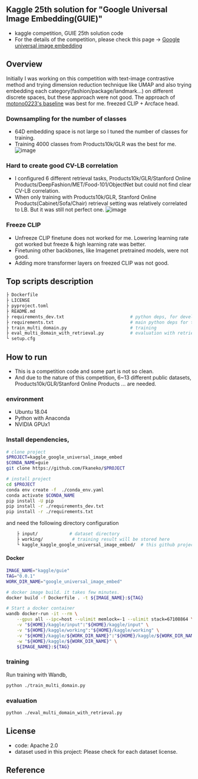 ## Kaggle 25th solution for "Google Universal Image Embedding(GUIE)"
* kaggle competition, GUIE 25th solution code
* For the details of the competition, please check this page -> [Google universal image embedding](https://www.kaggle.com/competitions/google-universal-image-embedding/overview)

## Overview
Initially I was working on this competition with text-image contrastive method and trying dimension reduction technique like UMAP and also trying embedding each category(fashion/package/landmark...) on different discrete spaces, but these approach were not good.
The approach of [motono0223's baseline](https://www.kaggle.com/code/motono0223/guie-clip-tensorflow-train-example) was best for me. freezed CLIP + Arcface head.

### Downsampling for the number of classes
* 64D embedding space is not large so I tuned the number of classes for training.
* Training 4000 classes from Products10k/GLR was the best for me.
![image](https://user-images.githubusercontent.com/61892693/195221946-f85f5e92-b57f-4315-bee9-4c9956d71a09.png)

### Hard to create good CV-LB correlation
* I configured 6 different retrieval tasks, Products10k/GLR/Stanford Online Products/DeepFashion/MET/Food-101/ObjectNet but could not find clear CV-LB correlation.
* When only training with Products10k/GLR, Stanford Online Products(Cabinet/Sofa/Chair) retrieval setting was relatively correlated to LB. But it was still not perfect one.
![image](https://user-images.githubusercontent.com/61892693/195222493-90ad0fef-b80a-46b2-bf9c-2e8f57028a3c.png)

### Freeze CLIP
* Unfreeze CLIP finetune does not worked for me. Lowering learning rate got worked but freeze & high learning rate was better.
* Finetuning other backbones, like Imagenet pretrained models, were not good.
* Adding more transformer layers on freezed CLIP was not good.


## Top scripts description

```bash
├ Dockerfile
├ LICENSE
├ pyproject.toml
├ README.md
├ requirements_dev.txt                         # python deps, for development
├ requirements.txt                             # main python deps for this project
├ train_multi_domain.py                        # training
├ eval_multi_domain_with_retrieval.py          # evaluation with retrieval for 6 different datasets
└ setup.cfg
```

## How to run
* This is a competition code and some part is not so clean.
* And due to the nature of this competition, 6~13 different public datasets, Products10k/GLR/Stanford Online Products ... are needed.

### environment
* Ubuntu 18.04
* Python with Anaconda
* NVIDIA GPUx1

### Install dependencies,

```bash
# clone project
$PROJECT=kaggle_google_universal_image_embed
$CONDA_NAME=guie
git clone https://github.com/Fkaneko/$PROJECT

# install project
cd $PROJECT
conda env create -f  ./conda_env.yaml
conda activate $CONDA_NAME
pip install -U pip
pip install -r ./requirements_dev.txt
pip install -r ./requirements.txt
```

and need the following directory configuration
```bash
    ├ input/            # dataset directory
    ├ working/           # training result will be stored here
    └ kaggle_kaggle_google_universal_image_embed/  # this github project.
```
#### Docker

```bash
IMAGE_NAME="kaggle/guie"
TAG="0.0.1"
WORK_DIR_NAME="google_universal_image_embed"

# docker image build. it takes few minutes.
docker build -f Dockerfile . -t ${IMAGE_NAME}:${TAG}

# Start a docker container
wandb docker-run -it --rm \
    --gpus all --ipc=host --ulimit memlock=-1 --ulimit stack=67108864 \
    -v "${HOME}/kaggle/input":"${HOME}/kaggle/input" \
    -v "${HOME}/kaggle/working":"${HOME}/kaggle/working" \
    -v "${HOME}/kaggle/${WORK_DIR_NAME}":"${HOME}/kaggle/${WORK_DIR_NAME}" \
    -w "${HOME}/kaggle/${WORK_DIR_NAME}" \
    ${IMAGE_NAME}:${TAG}

```

### training
Run training with Wandb,
 ```bash
python ./train_multi_domain.py
```
### evaluation
 ```bash
python ./eval_multi_domain_with_retrieval.py
```

## License
* code: Apache 2.0
* dataset used in this project: Please check for each dataset license.

## Reference
